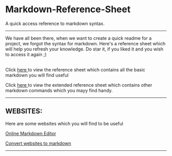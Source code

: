 # Markdown-Reference-Sheet
A quick access reference to markdown syntax.

***

We have all been there, when we want to create a quick readme for a project, we forgot the syntax for markdown. Here's a reference sheet which will help you refresh your knowledge. Do star it, if you liked it and you wish to access it again ;)
<p>
  <br>
Click <a href = "https://github.com/XShyam/Markdown-Cheat-Sheet/wiki/MARKDOWN-CHEAT-SHEET" > here </a> to view the reference sheet which contains all the basic markdown you will find useful
<br>

Click <a href = "https://github.com/XShyam/Markdown-Cheat-Sheet/wiki/EXTENDED-MARKDOWN-CHEAT-SHEET" > here </a> to view the extended reference sheet which contains other markdown commands which you mayy find handy.
</p>

***

## WEBSITES:
Here are some websites which you will find to be useful


[Online Markdown Editor](https://dillinger.io/)

[Convert websites to markdown](http://heckyesmarkdown.com/)

***


